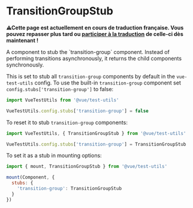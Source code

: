 # TransitionGroupStub

<p><strong>⚠Cette page est actuellement en cours de traduction française. Vous pouvez repasser plus tard ou <a href="https://github.com/vuejs-fr/vue-test-utils" target="_blank">participer à la traduction</a> de celle-ci dès maintenant !</strong></p><p>A component to stub the `transition-group` component. Instead of performing transitions asynchronously, it returns the child components synchronously.</p>

This is set to stub all `transition-group` components by default in the `vue-test-utils` config. To use the built-in `transition-group`  component set `config.stubs['transition-group']` to false:

```js
import VueTestUtils from '@vue/test-utils'

VueTestUtils.config.stubs['transition-group'] = false
```

To reset it to stub `transition-group` components:

```js
import VueTestUtils, { TransitionGroupStub } from '@vue/test-utils'

VueTestUtils.config.stubs['transition-group'] = TransitionGroupStub
```

To set it as a stub in mounting options:

```js
import { mount, TransitionGroupStub } from '@vue/test-utils'

mount(Component, {
  stubs: {
    'transition-group': TransitionGroupStub
  }
})
```
